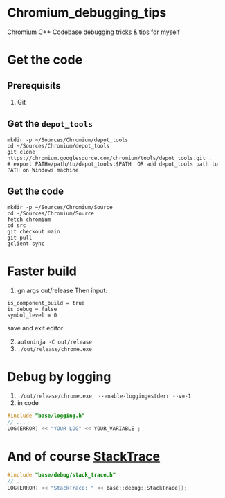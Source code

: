 # Chromium_debugging_tips
Chromium C++ Codebase debugging tricks &amp; tips for myself


# Get the code
## Prerequisits
1. Git

## Get the `depot_tools`
```console
mkdir -p ~/Sources/Chromium/depot_tools
cd ~/Sources/Chromium/depot_tools
git clone https://chromium.googlesource.com/chromium/tools/depot_tools.git .
# export PATH=/path/to/depot_tools:$PATH  OR add depot_tools path to PATH on Windows machine
```

## Get the code
```console
mkdir -p ~/Sources/Chromium/Source
cd ~/Sources/Chromium/Source
fetch chromium
cd src
git checkout main
git pull
gclient sync
```

# Faster build
1. gn args out/release
Then input:
```gn
is_component_build = true
is_debug = false
symbol_level = 0
```
save and exit editor

2. `autoninja -C out/release`
3. `./out/release/chrome.exe`


# Debug by logging
1. `./out/release/chrome.exe  --enable-logging=stderr --v=-1`
2. in code
```cpp
#include "base/logging.h"
// ...
LOG(ERROR) << "YOUR LOG" << YOUR_VARIABLE ;
```

# And of course [StackTrace](https://chromium.googlesource.com/chromiumos/docs/+/master/stack_traces.md#how-to-use-base_stacktrace)
```cpp
#include "base/debug/stack_trace.h"
// ...
LOG(ERROR) << "StackTrace: " << base::debug::StackTrace{};


